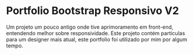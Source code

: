 # Portfolio Bootstrap Responsivo V2
Um projeto um pouco antigo onde tive aprimoramento em front-end, entendendo melhor sobre responsividade. Este projeto contém particulas para um designer mais atual, este portfolio foi utilizado por mim por algum tempo.
